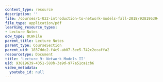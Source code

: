 ```yaml
---
content_type: resource
description: ''
file: /courses/1-022-introduction-to-network-models-fall-2018/938196394351580b3e9d977a51ca1cb6_MIT1_022F18_lec9.pdf
file_type: application/pdf
learning_resource_types:
- Lecture Notes
ocw_type: OCWFile
parent_title: Lecture Notes
parent_type: CourseSection
parent_uid: 1837dde2-f4c9-ab07-3ee5-742c2ecaffa2
resourcetype: Document
title: 'Lecture 9: Network Models II'
uid: 93819639-4351-580b-3e9d-977a51ca1cb6
video_metadata:
  youtube_id: null
---
```

